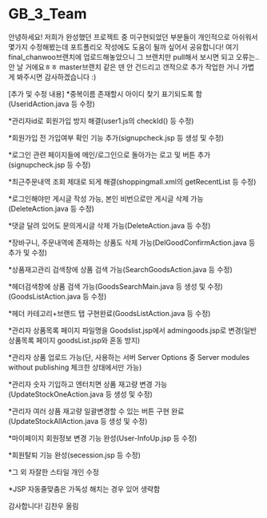# GB_3_Team

안녕하세요! 저희가 완성했던 프로젝트 중 미구현되었던 부분들이 개인적으로 아쉬워서 몇가지 수정해봤는데 포트폴리오 작성에도 도움이 될까 싶어서 공유합니다!
여기 final_chanwoo브랜치에 업로드해놓았으니 그 브랜치만 pull해서 보시면 되고 오류는..안 날 거에요ㅎㅎ
master브랜치 같은 덴 안 건드리고 갠적으로 추가 작업한 거니 가볍게 봐주시면 감사하겠습니다 :) 

[추가 및 수정 내용]
*중복이름 존재할시 아이디 찾기 표기되도록 함(UseridAction.java 등 수정)

*관리자id로 회원가입 방지 해결(user1.js의 checkId() 등 수정)

*회원가입 전 가입여부 확인 기능 추가(signupcheck.jsp 등 생성 및 수정)

*로그인 관련 페이지들에 메인/로그인으로 돌아가는 로고 및 버튼 추가(signupcheck.jsp 등 수정)

*최근주문내역 조회 제대로 되게 해결(shoppingmall.xml의 getRecentList 등 수정)

*로그인해야만 게시글 작성 가능, 본인 비번으로만 게시글 삭제 가능(DeleteAction.java 등 수정)

*댓글 달려 있어도 문의게시글 삭제 가능(DeleteAction.java 등 수정)

*장바구니, 주문내역에 존재하는 상품도 삭제 가능(DelGoodConfirmAction.java  등 추가 및 수정)

*상품재고관리 검색창에 상품 검색 가능(SearchGoodsAction.java 등 수정)

*헤더검색창에 상품 검색 가능(GoodsSearchMain.java 등 생성 및 수정)
(GoodsListAction.java 등 수정)

*헤더 카테고리+브랜드 탭 구현완료(GoodsListAction.java 등 수정)

*관리자 상품목록 페이지 파일명을 Goodslist.jsp에서 admingoods.jsp로 변경(일반상품목록 페이지 goodsList.jsp와 혼동 방지)

*관리자 상품 업로드 가능(단, 사용하는 서버 Server Options 중 Server modules without publishing 체크한 상태에서만 가능)

*관리자 숫자 기입하고 엔터치면 상품 재고량 변경 가능(UpdateStockOneAction.java 등 생성 및 수정)

*관리자 여러 상품 재고량 일괄변경할 수 있는 버튼 구현 완료(UpdateStockAllAction.java 등 생성 및 수정)

*마이페이지 회원정보 변경 기능 완성(User-InfoUp.jsp 등 수정)

*회원탈퇴 기능 완성(secession.jsp 등 수정)

*그 외 자잘한 스타일 개인 수정

*JSP 자동줄맞춤은 가독성 해치는 경우 있어 생략함

감사합니다!
김찬우 올림
